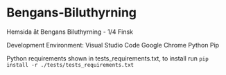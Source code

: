 # Bengans-Biluthyrning
Hemsida åt Bengans Biluthyrning - 1/4 Finsk 


Development Environment:
Visual Studio Code
Google Chrome
Python
Pip

Python requirements shown in tests_requirements.txt, to install run `pip install -r ./tests/tests_requirements.txt`